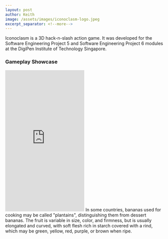 ```yaml
---
layout: post
author: Keith
image: /assets/images/iconoclasm-logo.jpeg
excerpt_separator: <!--more-->
---
```


Iconoclasm is a 3D hack-n-slash action game.
It was developed for the Software Engineering Project 5 and Software Engineering Project 6 modules at the DigiPen Institute of Technology Singapore.
<!--more-->
### Gameplay Showcase
<iframe width="50%" height="450" src="https://www.youtube.com/embed/BCFzNFtZF_E" title="Iconoclasm GameplayVideo" frameborder="0" allow="accelerometer; autoplay; clipboard-write; encrypted-media; gyroscope; picture-in-picture; web-share" allowfullscreen></iframe>
In some countries, bananas used for cooking may be called "plantains",
distinguishing them from dessert bananas. The fruit is variable in size,
color, and firmness, but is usually elongated and curved, with soft
flesh rich in starch covered with a rind, which may be green, yellow,
red, purple, or brown when ripe.

